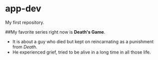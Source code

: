 # app-dev
My first repository.


##My favorite series right now is **Death's Game**.
- It is about a guy who died but kept on reincarnating as a punishment from *Death*.
- He experienced grief, tried to be alive in a long time in all those life. 
